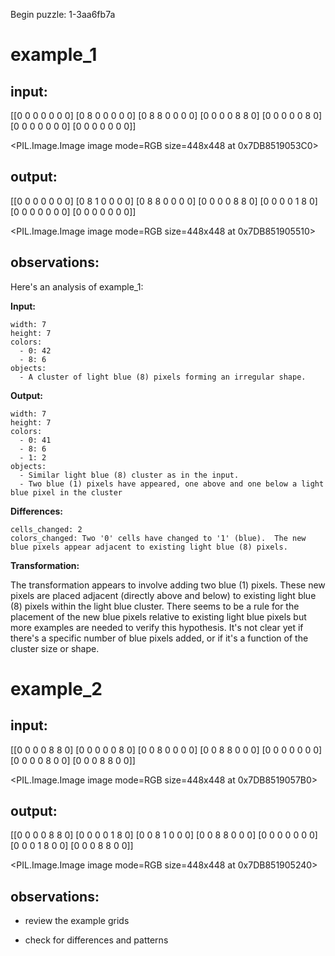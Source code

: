Begin puzzle: 1-3aa6fb7a


# example_1

## input:

[[0 0 0 0 0 0 0]
 [0 8 0 0 0 0 0]
 [0 8 8 0 0 0 0]
 [0 0 0 0 8 8 0]
 [0 0 0 0 0 8 0]
 [0 0 0 0 0 0 0]
 [0 0 0 0 0 0 0]]


<PIL.Image.Image image mode=RGB size=448x448 at 0x7DB8519053C0>


## output:

[[0 0 0 0 0 0 0]
 [0 8 1 0 0 0 0]
 [0 8 8 0 0 0 0]
 [0 0 0 0 8 8 0]
 [0 0 0 0 1 8 0]
 [0 0 0 0 0 0 0]
 [0 0 0 0 0 0 0]]


<PIL.Image.Image image mode=RGB size=448x448 at 0x7DB851905510>


## observations:

Here's an analysis of example_1:

**Input:**

```
width: 7
height: 7
colors:
  - 0: 42
  - 8: 6
objects:
  - A cluster of light blue (8) pixels forming an irregular shape.
```

**Output:**

```
width: 7
height: 7
colors:
  - 0: 41
  - 8: 6
  - 1: 2
objects:
  - Similar light blue (8) cluster as in the input.
  - Two blue (1) pixels have appeared, one above and one below a light blue pixel in the cluster
```

**Differences:**

```
cells_changed: 2
colors_changed: Two '0' cells have changed to '1' (blue).  The new blue pixels appear adjacent to existing light blue (8) pixels.
```

**Transformation:**

The transformation appears to involve adding two blue (1) pixels. These new pixels are placed adjacent (directly above and below) to existing light blue (8) pixels within the light blue cluster.  There seems to be a rule for the placement of the new blue pixels relative to existing light blue pixels but more examples are needed to verify this hypothesis.  It's not clear yet if there's a specific number of blue pixels added, or if it's a function of the cluster size or shape.


# example_2

## input:

[[0 0 0 0 8 8 0]
 [0 0 0 0 0 8 0]
 [0 0 8 0 0 0 0]
 [0 0 8 8 0 0 0]
 [0 0 0 0 0 0 0]
 [0 0 0 0 8 0 0]
 [0 0 0 8 8 0 0]]


<PIL.Image.Image image mode=RGB size=448x448 at 0x7DB8519057B0>


## output:

[[0 0 0 0 8 8 0]
 [0 0 0 0 1 8 0]
 [0 0 8 1 0 0 0]
 [0 0 8 8 0 0 0]
 [0 0 0 0 0 0 0]
 [0 0 0 1 8 0 0]
 [0 0 0 8 8 0 0]]


<PIL.Image.Image image mode=RGB size=448x448 at 0x7DB851905240>


## observations:

- review the example grids

- check for differences and patterns

